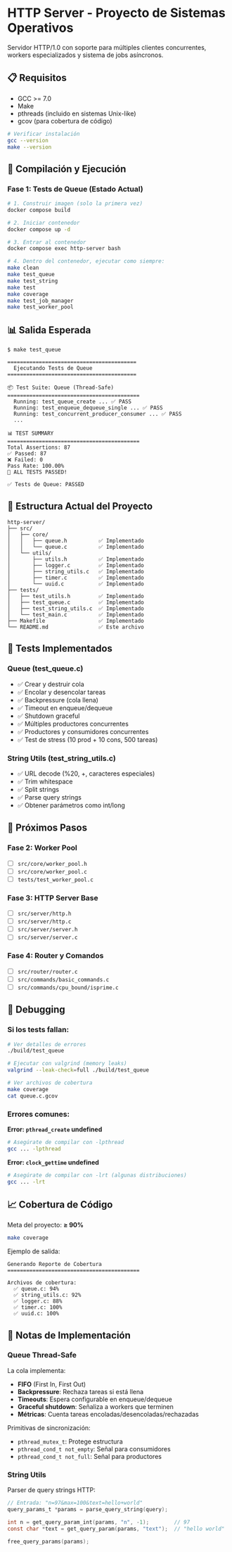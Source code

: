 # HTTP Server - Proyecto de Sistemas Operativos

Servidor HTTP/1.0 con soporte para múltiples clientes concurrentes, workers especializados y sistema de jobs asíncronos.

## 📋 Requisitos

- GCC >= 7.0
- Make
- pthreads (incluido en sistemas Unix-like)
- gcov (para cobertura de código)

```bash
# Verificar instalación
gcc --version
make --version
```

## 🚀 Compilación y Ejecución

### Fase 1: Tests de Queue (Estado Actual)
``` bash
# 1. Construir imagen (solo la primera vez)
docker compose build

# 2. Iniciar contenedor
docker compose up -d

# 3. Entrar al contenedor
docker compose exec http-server bash

# 4. Dentro del contenedor, ejecutar como siempre:
make clean
make test_queue
make test_string
make test
make coverage
make test_job_manager
make test_worker_pool
```

## 📊 Salida Esperada

```
$ make test_queue

=========================================
  Ejecutando Tests de Queue
=========================================

📦 Test Suite: Queue (Thread-Safe)
==========================================
  Running: test_queue_create ... ✅ PASS
  Running: test_enqueue_dequeue_single ... ✅ PASS
  Running: test_concurrent_producer_consumer ... ✅ PASS
  ...

📊 TEST SUMMARY
==========================================
Total Assertions: 87
✅ Passed: 87
❌ Failed: 0
Pass Rate: 100.00%
🎉 ALL TESTS PASSED!

✅ Tests de Queue: PASSED
```

## 📁 Estructura Actual del Proyecto

```
http-server/
├── src/
│   ├── core/
│   │   ├── queue.h          ✅ Implementado
│   │   └── queue.c          ✅ Implementado
│   └── utils/
│       ├── utils.h          ✅ Implementado
│       ├── logger.c         ✅ Implementado
│       ├── string_utils.c   ✅ Implementado
│       ├── timer.c          ✅ Implementado
│       └── uuid.c           ✅ Implementado
├── tests/
│   ├── test_utils.h         ✅ Implementado
│   ├── test_queue.c         ✅ Implementado
│   ├── test_string_utils.c  ✅ Implementado
│   └── test_main.c          ✅ Implementado
├── Makefile                 ✅ Implementado
└── README.md                ✅ Este archivo
```

## 🧪 Tests Implementados

### Queue (test_queue.c)
- ✅ Crear y destruir cola
- ✅ Encolar y desencolar tareas
- ✅ Backpressure (cola llena)
- ✅ Timeout en enqueue/dequeue
- ✅ Shutdown graceful
- ✅ Múltiples productores concurrentes
- ✅ Productores y consumidores concurrentes
- ✅ Test de stress (10 prod + 10 cons, 500 tareas)

### String Utils (test_string_utils.c)
- ✅ URL decode (%20, +, caracteres especiales)
- ✅ Trim whitespace
- ✅ Split strings
- ✅ Parse query strings
- ✅ Obtener parámetros como int/long

## 🎯 Próximos Pasos

### Fase 2: Worker Pool
- [ ] `src/core/worker_pool.h`
- [ ] `src/core/worker_pool.c`
- [ ] `tests/test_worker_pool.c`

### Fase 3: HTTP Server Base
- [ ] `src/server/http.h`
- [ ] `src/server/http.c`
- [ ] `src/server/server.h`
- [ ] `src/server/server.c`

### Fase 4: Router y Comandos
- [ ] `src/router/router.c`
- [ ] `src/commands/basic_commands.c`
- [ ] `src/commands/cpu_bound/isprime.c`

## 🐛 Debugging

### Si los tests fallan:

```bash
# Ver detalles de errores
./build/test_queue

# Ejecutar con valgrind (memory leaks)
valgrind --leak-check=full ./build/test_queue

# Ver archivos de cobertura
make coverage
cat queue.c.gcov
```

### Errores comunes:

**Error: `pthread_create` undefined**
```bash
# Asegúrate de compilar con -lpthread
gcc ... -lpthread
```

**Error: `clock_gettime` undefined**
```bash
# Asegúrate de compilar con -lrt (algunas distribuciones)
gcc ... -lrt
```

## 📈 Cobertura de Código

Meta del proyecto: **≥ 90%**

```bash
make coverage
```

Ejemplo de salida:
```
Generando Reporte de Cobertura
==========================================

Archivos de cobertura:
  ✅ queue.c: 94%
  ✅ string_utils.c: 92%
  ✅ logger.c: 88%
  ✅ timer.c: 100%
  ✅ uuid.c: 100%
```

## 📝 Notas de Implementación

### Queue Thread-Safe

La cola implementa:
- **FIFO** (First In, First Out)
- **Backpressure**: Rechaza tareas si está llena
- **Timeouts**: Espera configurable en enqueue/dequeue
- **Graceful shutdown**: Señaliza a workers que terminen
- **Métricas**: Cuenta tareas encoladas/desencoladas/rechazadas

Primitivas de sincronización:
- `pthread_mutex_t`: Protege estructura
- `pthread_cond_t not_empty`: Señal para consumidores
- `pthread_cond_t not_full`: Señal para productores

### String Utils

Parser de query strings HTTP:
```c
// Entrada: "n=97&max=100&text=hello+world"
query_params_t *params = parse_query_string(query);

int n = get_query_param_int(params, "n", -1);        // 97
const char *text = get_query_param(params, "text");  // "hello world"

free_query_params(params);
```

